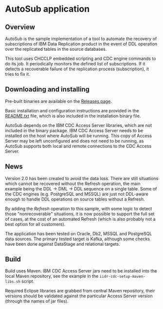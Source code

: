 # AutoSub application

## Overview

AutoSub is the sample implementation of a tool to automate 
the recovery of subscriptions of IBM Data Replication product
in the event of DDL operation over the replicated tables
in the source databases.

This tool uses CHCCLP embedded scripting and CDC engine
commands to do its job. It periodically monitors the defined
list of subscriptions. If it detects a recoverable failure
of the replication process (subscription), it tries to fix it.

## Downloading and installing

Pre-built binaries are available on the [Releases page](https://github.com/zinal/IIDR-AutoSub/releases).

Basic installation and configuration instructions are provided in the 
[README.txt](run/README.txt) file, which is also included in the
installation binary file.

AutoSub depends on the IBM CDC Access Server libraries, which are not
included in the binary package. IBM CDC Access Server needs to be installed
on the host where AutoSub will be running. This copy of Access Server
may be left unconfigured and does not need to be running, as AutoSub
supports both local and remote connections to the CDC Access Server.

## News

Version 2.0 has been created to avoid the data loss.
There are still situations which cannot be recovered without the Refresh operation,
the main example being the DDL -> DML -> DDL sequence on a single table.
Some of the CDC engines (e.g. PostgreSQL and MSSQL) are just not DDL-aware
enough to handle DDL operations on source tables without a Refresh.

By adding the *Refresh* operation to this sample, with some logic to detect
those "nonrecoverable" situations, it is now possible to support the
full set of cases, at the cost of an automated Refresh (which is also
probably not a best option for all customers).

The application has been tested on Oracle, Db2, MSSQL and PostgreSQL 
data sources. The primary tested target is Kafka, although some checks
have been done against DataStage and relational targets.

## Build

Build uses Maven. IBM CDC Access Server jars need to be installed
into the local Maven repository, see the example in the 
`iidr-cdc-setup-maven-libs.sh` script.

Required Eclipse libraries are grabbed from central Maven repository,
their versions should be validated against the particular Access Server
version (through the names of jar files).
